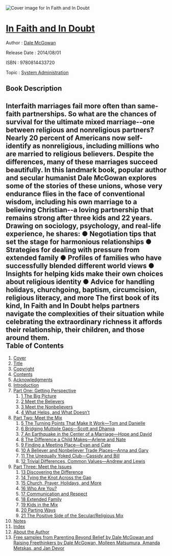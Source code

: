 ![Cover image for In Faith and In Doubt](https://imgdetail.ebookreading.net/cover/cover/system_admin/EB9780814433720.jpg)

[In Faith and In Doubt](https://ebookreading.net/view/book/In+Faith+and+In+Doubt-EB9780814433720_1.html "In Faith and In Doubt")
====================================================================================================================

Author : [Dale McGowan](https://ebookreading.net/search/author/Dale+McGowan)

Release Date : 2014/08/01

ISBN : 9780814433720

Topic : [System Administration](https://ebookreading.net/search/category/system-administration)

Book Description
-----------------

Interfaith marriages fail more often than same-faith partnerships. So what are the chances of survival for the ultimate mixed marriage--one between religious and nonreligious partners? Nearly 20 percent of Americans now self-identify as nonreligious, including millions who are married to religious believers. Despite the differences, many of these marriages succeed beautifully. In this landmark book, popular author and secular humanist Dale McGowan explores some of the stories of these unions, whose very endurance flies in the face of conventional wisdom, including his own marriage to a believing Christian--a loving partnership that remains strong after three kids and 22 years. Drawing on sociology, psychology, and real-life experience, he shares: ● Negotiation tips that set the stage for harmonious relationships ● Strategies for dealing with pressure from extended family ● Profiles of families who have successfully blended different world views ● Insights for helping kids make their own choices about religious identity ● Advice for handling holidays, churchgoing, baptism, circumcision, religious literacy, and more The first book of its kind, In Faith and In Doubt helps partners navigate the complexities of their situation while celebrating the extraordinary richness it affords their relationship, their children, and those around them.              
Table of Contents
-----------------

1. [Cover](https://ebookreading.net/view/book/In+Faith+and+In+Doubt-EB9780814433720_1.html)
1. [Title](https://ebookreading.net/view/book/In+Faith+and+In+Doubt-EB9780814433720_3.html)
1. [Copyright](https://ebookreading.net/view/book/In+Faith+and+In+Doubt-EB9780814433720_4.html)
1. [Contents](https://ebookreading.net/view/book/In+Faith+and+In+Doubt-EB9780814433720_6.html)
1. [Acknowledgments](https://ebookreading.net/view/book/In+Faith+and+In+Doubt-EB9780814433720_7.html)
1. [Introduction](https://ebookreading.net/view/book/In+Faith+and+In+Doubt-EB9780814433720_8.html)
1. [Part One: Getting Perspective](https://ebookreading.net/view/book/In+Faith+and+In+Doubt-EB9780814433720_9.html)
    1. [1 The Big Picture](https://ebookreading.net/view/book/In+Faith+and+In+Doubt-EB9780814433720_10.html)
    1. [2 Meet the Believers](https://ebookreading.net/view/book/In+Faith+and+In+Doubt-EB9780814433720_11.html)
    1. [3 Meet the Nonbelievers](https://ebookreading.net/view/book/In+Faith+and+In+Doubt-EB9780814433720_12.html)
    1. [4 What Helps, and What Doesn’t](https://ebookreading.net/view/book/In+Faith+and+In+Doubt-EB9780814433720_13.html)
1. [Part Two: Meet the Mix](https://ebookreading.net/view/book/In+Faith+and+In+Doubt-EB9780814433720_14.html)
    1. [5 The Turning Points That Make It Work—Tom and Danielle](https://ebookreading.net/view/book/In+Faith+and+In+Doubt-EB9780814433720_15.html)
    1. [6 Bridging Multiple Gaps—Scott and Dhanya](https://ebookreading.net/view/book/In+Faith+and+In+Doubt-EB9780814433720_16.html)
    1. [7 An Earthquake in the Center of a Marriage—Hope and David](https://ebookreading.net/view/book/In+Faith+and+In+Doubt-EB9780814433720_17.html)
    1. [8 The Difference a Child Makes—Arlene and Nate](https://ebookreading.net/view/book/In+Faith+and+In+Doubt-EB9780814433720_18.html)
    1. [9 Finding a Meeting Place—Evan and Cate](https://ebookreading.net/view/book/In+Faith+and+In+Doubt-EB9780814433720_19.html)
    1. [10 A Believer and Nonbeliever Trade Places—Anna and Gary](https://ebookreading.net/view/book/In+Faith+and+In+Doubt-EB9780814433720_20.html)
    1. [11 The Unequally Yoked Club—Cassidy and Bill](https://ebookreading.net/view/book/In+Faith+and+In+Doubt-EB9780814433720_21.html)
    1. [12 Trivial Differences, Common Values—Andrew and Lewis](https://ebookreading.net/view/book/In+Faith+and+In+Doubt-EB9780814433720_22.html)
1. [Part Three: Meet the Issues](https://ebookreading.net/view/book/In+Faith+and+In+Doubt-EB9780814433720_23.html)
    1. [13 Discovering the Difference](https://ebookreading.net/view/book/In+Faith+and+In+Doubt-EB9780814433720_24.html)
    1. [14 Tying the Knot Across the Gap](https://ebookreading.net/view/book/In+Faith+and+In+Doubt-EB9780814433720_25.html)
    1. [15 Church, Prayer, Holidays, and More](https://ebookreading.net/view/book/In+Faith+and+In+Doubt-EB9780814433720_26.html)
    1. [16 Who Are You?](https://ebookreading.net/view/book/In+Faith+and+In+Doubt-EB9780814433720_27.html)
    1. [17 Communication and Respect](https://ebookreading.net/view/book/In+Faith+and+In+Doubt-EB9780814433720_28.html)
    1. [18 Extended Family](https://ebookreading.net/view/book/In+Faith+and+In+Doubt-EB9780814433720_29.html)
    1. [19 Kids in the Mix](https://ebookreading.net/view/book/In+Faith+and+In+Doubt-EB9780814433720_30.html)
    1. [20 Parting Ways](https://ebookreading.net/view/book/In+Faith+and+In+Doubt-EB9780814433720_31.html)
    1. [21 The Positive Side of the Secular/Religious Mix](https://ebookreading.net/view/book/In+Faith+and+In+Doubt-EB9780814433720_32.html)
1. [Notes](https://ebookreading.net/view/book/In+Faith+and+In+Doubt-EB9780814433720_33.html)
1. [Index](https://ebookreading.net/view/book/In+Faith+and+In+Doubt-EB9780814433720_34.html)
1. [About the Author](https://ebookreading.net/view/book/In+Faith+and+In+Doubt-EB9780814433720_35.html)
1. [Free samples from Parenting Beyond Belief by Dale McGowan and Raising Freethinkers by Dale McGowan, Molleen Matsumura, Amanda Metskas, and Jan Devor](https://ebookreading.net/view/book/In+Faith+and+In+Doubt-EB9780814433720_36.html)
